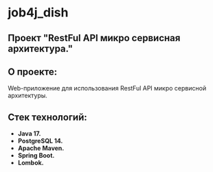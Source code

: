 # job4j_dish

## Проект "RestFul API микро сервисная архитектура."

## О проекте:

Web-приложение для использования RestFul API микро сервисной архитектуры.

## Стек технологий:
* **Java 17.**
* **PostgreSQL 14.**
* **Apache Maven.**
* **Spring Boot.**
* **Lombok.**